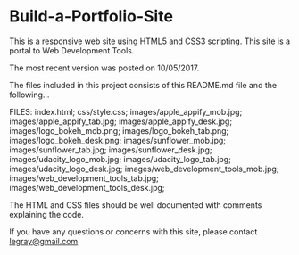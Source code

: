 # Build-a-Portfolio-Site
This is a responsive web site using HTML5 and CSS3 scripting.  This site is a portal to Web Development Tools.

The most recent version was posted on 10/05/2017.

The files included in this project consists of this README.md file and the following...

FILES:
index.html;
css/style.css;
images/apple_appify_mob.jpg;
images/apple_appify_tab.jpg;
images/apple_appify_desk.jpg;
images/logo_bokeh_mob.png;
images/logo_bokeh_tab.png;
images/logo_bokeh_desk.png;
images/sunflower_mob.jpg;
images/sunflower_tab.jpg;
images/sunflower_desk.jpg;
images/udacity_logo_mob.jpg;
images/udacity_logo_tab.jpg;
images/udacity_logo_desk.jpg;
images/web_development_tools_mob.jpg;
images/web_development_tools_tab.jpg;
images/web_development_tools_desk.jpg;

The HTML and CSS files should be well documented with comments explaining the code.

If you have any questions or concerns with this site, please contact legray@gmail.com
